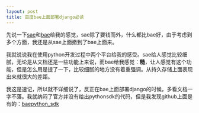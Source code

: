 ```yaml
---
layout: post
title: 百度bae上面部署django必读
---
```


先说一下[sae](http://sae.sina.com.cn "SAE")和[bae](http://developer.baidu.com/bae "BAE")给我的感觉，sae除了要钱而外，什么都比bae好，由于考虑到多个方面，我还是从sae上面撤到了bae上面来。

我就说说我在使用python开发过程中两个平台给我的感受。sae给人感觉比较细腻，无论是从文档还是一些功能上来说，而bae给我感觉：**糙**，让人感觉有这个功能，但是怎么用是提了一下，比较细腻的地方没有着重强调。从持久存储上面表现出来就很大的差距。

我这是速记，所以就不详细说了，反正在bae上面部署django的时候，多看文档一字不落。我就纳闷了官方并没有给出pythonsdk的代码，但是我发现github上面是有的：[baepython_sdk](https://github.com/baepython/baepython_sdk "pythonsdk of BAE")

